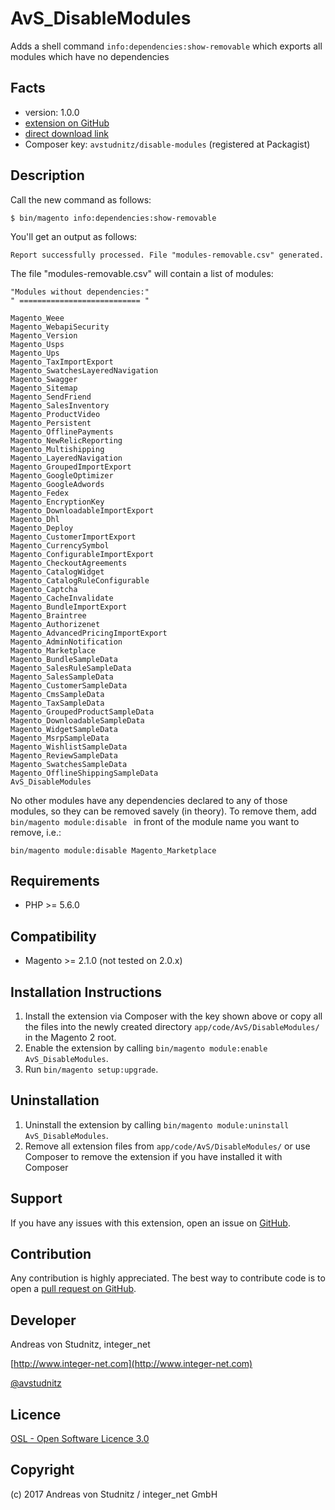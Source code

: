 AvS_DisableModules
=====================
Adds a shell command `info:dependencies:show-removable` which exports all modules which have no dependencies 

Facts
-----
- version: 1.0.0
- [extension on GitHub](https://github.com/avstudnitz/AvS_DisableModules)
- [direct download link](https://github.com/avstudnitz/AvS_DisableModules/archive/master.tar.gz)
- Composer key: `avstudnitz/disable-modules` (registered at Packagist)

Description
-----------
Call the new command as follows: 

```
$ bin/magento info:dependencies:show-removable
```

You'll get an output as follows:

```
Report successfully processed. File "modules-removable.csv" generated.
```

The file "modules-removable.csv" will contain a list of modules: 

```
"Modules without dependencies:"
" =========================== "

Magento_Weee
Magento_WebapiSecurity
Magento_Version
Magento_Usps
Magento_Ups
Magento_TaxImportExport
Magento_SwatchesLayeredNavigation
Magento_Swagger
Magento_Sitemap
Magento_SendFriend
Magento_SalesInventory
Magento_ProductVideo
Magento_Persistent
Magento_OfflinePayments
Magento_NewRelicReporting
Magento_Multishipping
Magento_LayeredNavigation
Magento_GroupedImportExport
Magento_GoogleOptimizer
Magento_GoogleAdwords
Magento_Fedex
Magento_EncryptionKey
Magento_DownloadableImportExport
Magento_Dhl
Magento_Deploy
Magento_CustomerImportExport
Magento_CurrencySymbol
Magento_ConfigurableImportExport
Magento_CheckoutAgreements
Magento_CatalogWidget
Magento_CatalogRuleConfigurable
Magento_Captcha
Magento_CacheInvalidate
Magento_BundleImportExport
Magento_Braintree
Magento_Authorizenet
Magento_AdvancedPricingImportExport
Magento_AdminNotification
Magento_Marketplace
Magento_BundleSampleData
Magento_SalesRuleSampleData
Magento_SalesSampleData
Magento_CustomerSampleData
Magento_CmsSampleData
Magento_TaxSampleData
Magento_GroupedProductSampleData
Magento_DownloadableSampleData
Magento_WidgetSampleData
Magento_MsrpSampleData
Magento_WishlistSampleData
Magento_ReviewSampleData
Magento_SwatchesSampleData
Magento_OfflineShippingSampleData
AvS_DisableModules
```

No other modules have any dependencies declared to any of those modules, so they can be removed savely (in theory). 
To remove them, add `bin/magento module:disable ` in front of the module name you want to remove, i.e.:

```
bin/magento module:disable Magento_Marketplace
```


Requirements
------------
- PHP >= 5.6.0

Compatibility
-------------
- Magento  >= 2.1.0 (not tested on 2.0.x)

Installation Instructions
-------------------------
1. Install the extension via Composer with the key shown above or copy all the files into the newly created directory 
`app/code/AvS/DisableModules/` in the Magento 2 root.
2. Enable the extension by calling `bin/magento module:enable AvS_DisableModules`.
3. Run `bin/magento setup:upgrade`.

Uninstallation
--------------
1. Uninstall the extension by calling `bin/magento module:uninstall AvS_DisableModules`.
2. Remove all extension files from `app/code/AvS/DisableModules/` or use Composer to remove the extension if you have installed it with Composer


Support
-------
If you have any issues with this extension, open an issue on [GitHub](https://github.com/avstudnitz/AvS_DisableModules/issues).

Contribution
------------
Any contribution is highly appreciated. The best way to contribute code is to open a [pull request on GitHub](https://help.github.com/articles/using-pull-requests).

Developer
---------
Andreas von Studnitz, integer_net

[http://www.integer-net.com](http://www.integer-net.com)

[@avstudnitz](https://twitter.com/avstudnitz)

Licence
-------
[OSL - Open Software Licence 3.0](http://opensource.org/licenses/osl-3.0.php)

Copyright
---------
(c) 2017 Andreas von Studnitz / integer_net GmbH
